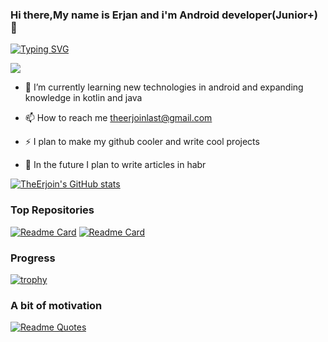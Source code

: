 ### Hi there,My name is Erjan and i'm Android developer(Junior+) 👋

[![Typing SVG](https://readme-typing-svg.herokuapp.com?color=%2336BCF7&lines=Android+developer)](https://git.io/typing-svg)

![](https://komarev.com/ghpvc/?username=TheErjoin)

- 🌱 I’m currently learning new technologies in android and expanding knowledge in kotlin and java

- 📫 How to reach me theerjoinlast@gmail.com

- ⚡ I plan to make my github cooler and write cool projects

- 🔭 In the future I plan to write articles in habr

[![TheErjoin's GitHub stats](https://github-readme-stats.vercel.app/api?username=TheErjoin)](https://github.com/anuraghazra/github-readme-stats)

### Top Repositories
[![Readme Card](https://github-readme-stats.vercel.app/api/pin/?username=TheErjoin&repo=MIUI-Music-Player)](https://github.com/anuraghazra/github-readme-stats)
[![Readme Card](https://github-readme-stats.vercel.app/api/pin/?username=TheErjoin&repo=RickAndMortyApp)](https://github.com/anuraghazra/github-readme-stats)

### Progress 
[![trophy](https://github-profile-trophy.vercel.app/?username=TheErjoin)](https://github.com/ryo-ma/github-profile-trophy)

### A bit of motivation
[![Readme Quotes](https://quotes-github-readme.vercel.app/api?type=horizontal&theme=dark)](https://github.com/piyushsuthar/github-readme-quotes)

<!--
**TheErjoin/TheErjoin** is a ✨ _special_ ✨ repository because its `README.md` (this file) appears on your GitHub profile.

Here are some ideas to get you started:

- 🔭 I’m currently working on ...
- 👯 I’m looking to collaborate on ...
- 🤔 I’m looking for help with ...
- 💬 Ask me about ..
- 😄 Pronouns: ...
- ⚡ Fun fact: ...
-->
